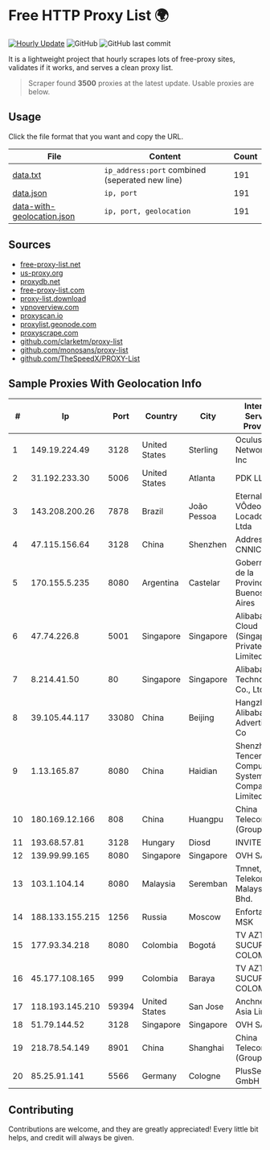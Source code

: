 
# Free HTTP Proxy List 🌍

[![Hourly Update](https://github.com/mertguvencli/http-proxy-list/actions/workflows/main.yml/badge.svg?branch=main)](https://github.com/mertguvencli/http-proxy-list/actions/workflows/main.yml)
![GitHub](https://img.shields.io/github/license/mertguvencli/http-proxy-list)
![GitHub last commit](https://img.shields.io/github/last-commit/mertguvencli/http-proxy-list)

It is a lightweight project that hourly scrapes lots of free-proxy sites, validates if it works, and serves a clean proxy list.


> Scraper found **3500** proxies at the latest update. Usable proxies are below.

## Usage

Click the file format that you want and copy the URL.


|File|Content|Count|
|----|-------|-----|
|[data.txt](https://raw.githubusercontent.com/mertguvencli/http-proxy-list/main/proxy-list/data.txt)|`ip_address:port` combined (seperated new line)|191|
|[data.json](https://raw.githubusercontent.com/mertguvencli/http-proxy-list/main/proxy-list/data.json)|`ip, port`|191|
|[data-with-geolocation.json](https://raw.githubusercontent.com/mertguvencli/http-proxy-list/main/proxy-list/data-with-geolocation.json)|`ip, port, geolocation`|191|

## Sources

* [free-proxy-list.net](https://free-proxy-list.net)
* [us-proxy.org](https://www.us-proxy.org)
* [proxydb.net](http://proxydb.net)
* [free-proxy-list.com](https://free-proxy-list.com/?page=&port=&type%5B%5D=http&type%5B%5D=https&up_time=0&search=Search)
* [proxy-list.download](https://www.proxy-list.download/HTTP)
* [vpnoverview.com](https://vpnoverview.com/privacy/anonymous-browsing/free-proxy-servers)
* [proxyscan.io](https://www.proxyscan.io)
* [proxylist.geonode.com](https://proxylist.geonode.com/api/proxy-list?limit=300&page=1&sort_by=lastChecked&sort_type=desc&protocols=http,https)
* [proxyscrape.com](https://api.proxyscrape.com/v2/?request=displayproxies&protocol=http&timeout=10000&country=all&ssl=all&anonymity=all)
* [github.com/clarketm/proxy-list](https://raw.githubusercontent.com/clarketm/proxy-list/master/proxy-list-raw.txt)
* [github.com/monosans/proxy-list](https://raw.githubusercontent.com/monosans/proxy-list/main/proxies/http.txt)
* [github.com/TheSpeedX/PROXY-List](https://raw.githubusercontent.com/TheSpeedX/PROXY-List/master/http.txt)


## Sample Proxies With Geolocation Info

|#|Ip|Port|Country|City|Internet Service Provider|
|-|--|----|-------|----|-------------------------|
|1|149.19.224.49|3128|United States|Sterling|Oculus Networks Inc|
|2|31.192.233.30|5006|United States|Atlanta|PDK LLC|
|3|143.208.200.26|7878|Brazil|João Pessoa|Eternal VÔdeo Locadora Ltda|
|4|47.115.156.64|3128|China|Shenzhen|Addresses CNNIC|
|5|170.155.5.235|8080|Argentina|Castelar|Gobernacion de la Provincia de Buenos Aires|
|6|47.74.226.8|5001|Singapore|Singapore|Alibaba Cloud (Singapore) Private Limited|
|7|8.214.41.50|80|Singapore|Singapore|Alibaba (US) Technology Co., Ltd.|
|8|39.105.44.117|33080|China|Beijing|Hangzhou Alibaba Advertising Co|
|9|1.13.165.87|8080|China|Haidian|Shenzhen Tencent Computer Systems Company Limited|
|10|180.169.12.166|808|China|Huangpu|China Telecom (Group)|
|11|193.68.57.81|3128|Hungary|Diosd|INVITEL Zrt.|
|12|139.99.99.165|8080|Singapore|Singapore|OVH SAS|
|13|103.1.104.14|8080|Malaysia|Seremban|Tmnet, Telekom Malaysia Bhd.|
|14|188.133.155.215|1256|Russia|Moscow|Enforta-MSK|
|15|177.93.34.218|8080|Colombia|Bogotá|TV AZTECA SUCURSAL COLOMBIA|
|16|45.177.108.165|999|Colombia|Baraya|TV AZTECA SUCURSAL COLOMBIA|
|17|118.193.145.210|59394|United States|San Jose|Anchnet Asia Limited|
|18|51.79.144.52|3128|Singapore|Singapore|OVH SAS|
|19|218.78.54.149|8901|China|Shanghai|China Telecom (Group)|
|20|85.25.91.141|5566|Germany|Cologne|PlusServer GmbH|



## Contributing

Contributions are welcome, and they are greatly appreciated! Every
little bit helps, and credit will always be given.

